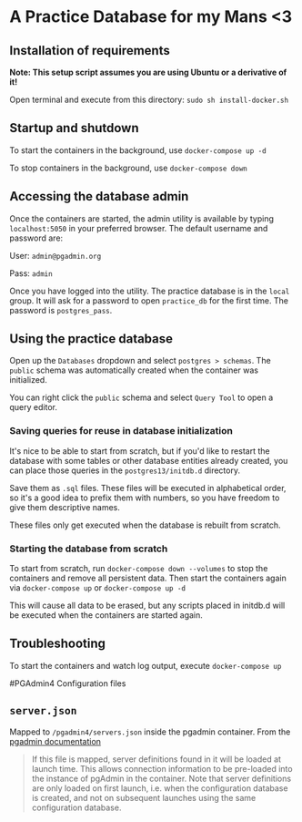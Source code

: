 # A Practice Database for my Mans <3 

## Installation of requirements

__Note: This setup script assumes you are using Ubuntu or a derivative of it!__

Open terminal and execute from this directory: `sudo sh install-docker.sh`

## Startup and shutdown

To start the containers in the background, use `docker-compose up -d`

To stop containers in the background, use `docker-compose down`

## Accessing the database admin

Once the containers are started, the admin utility is available by typing `localhost:5050`
in your preferred browser. The default username and password are:

User: `admin@pgadmin.org`

Pass: `admin`

Once you have logged into the utility. The practice database is in the `local` group. 
It will ask for a password to open `practice_db` for the first time. 
The password is `postgres_pass`. 

## Using the practice database

Open up the `Databases` dropdown and select `postgres > schemas`. 
The `public` schema was automatically created when the container was initialized. 

You can right click the `public` schema and select `Query Tool` to open a query editor. 

### Saving queries for reuse in database initialization

It's nice to be able to start from scratch, but if you'd like to restart the database with some
tables or other database entities already created, you can place those queries in the 
`postgres13/initdb.d` directory.

Save them as `.sql` files. These files will be executed in alphabetical order, so it's a good idea 
to prefix them with numbers, so you have freedom to give them descriptive names.

These files only get executed when the database is rebuilt from scratch. 

### Starting the database from scratch

To start from scratch, run `docker-compose down --volumes` to stop the containers and remove all 
persistent data. Then start the containers again via `docker-compose up` or `docker-compose up -d`

This will cause all data to be erased, but any scripts placed in initdb.d will be executed when the 
containers are started again. 

## Troubleshooting

To start the containers and watch log output, execute `docker-compose up`

#PGAdmin4 Configuration files
## `server.json`
Mapped to `/pgadmin4/servers.json` inside the pgadmin container. 
From the [pgadmin documentation](https://www.pgadmin.org/docs/pgadmin4/latest/container_deployment.html#mapped-files-and-directories)

>If this file is mapped, server definitions found in it will be loaded at launch 
time. This allows connection information to be pre-loaded into the instance of 
pgAdmin in the container. Note that server definitions are only loaded on first 
launch, i.e. when the configuration database is created, and not on subsequent 
launches using the same configuration database.
